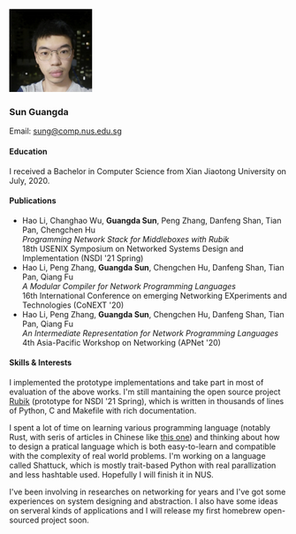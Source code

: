 <img src="./selfie.jpg" width=150>

### Sun Guangda

Email: sung@comp.nus.edu.sg

#### Education

I received a Bachelor in Computer Science from Xian Jiaotong University on July, 2020.

#### Publications

* Hao Li, Changhao Wu, **Guangda Sun**, Peng Zhang, Danfeng Shan, Tian Pan, Chengchen Hu \
  *Programming Network Stack for Middleboxes with Rubik* \
  18th USENIX Symposium on Networked Systems Design and Implementation (NSDI '21 Spring)
* Hao Li, Peng Zhang, **Guangda Sun**, Chengchen Hu, Danfeng Shan, Tian Pan, Qiang Fu \
  *A Modular Compiler for Network Programming Languages* \
  16th International Conference on emerging Networking EXperiments and Technologies (CoNEXT '20)
* Hao Li, Peng Zhang, **Guangda Sun**, Chengchen Hu, Danfeng Shan, Tian Pan, Qiang Fu \
  *An Intermediate Representation for Network Programming Languages* \
  4th Asia-Pacific Workshop on Networking (APNet '20)
  
#### Skills & Interests

I implemented the prototype implementations and take part in most of evaluation of the above works. I'm still mantaining the open source project [Rubik](https://github.com/ants-xjtu/rubik) (prototype for NSDI '21 Spring), which is written in thousands of lines of Python, C and Makefile with rich documentation.

I spent a lot of time on learning various programming language (notably Rust, with seris of articles in Chinese like [this one](https://zhuanlan.zhihu.com/p/88478551)) and thinking about how to design a pratical language which is both easy-to-learn and compatible with the complexity of real world problems. I'm working on a language called Shattuck, which is mostly trait-based Python with real parallization and less hashtable used. Hopefully I will finish it in NUS.

I've been involving in researches on networking for years and I've got some experiences on system designing and abstraction. I also have some ideas on serveral kinds of applications and I will release my first homebrew open-sourced project soon.
